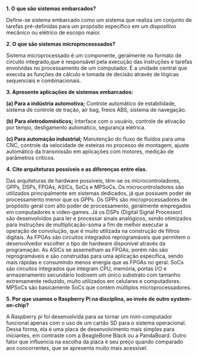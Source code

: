 **1. O que são sistemas embarcados?**

Define-se sistema embarcado como um sistema que realiza um conjunto de tarefas pré-definidas para um propósito específico em um dispositivo mecânico ou elétrico de escopo maior.

**2. O que são sistemas microprocesssados?**

Sistema microprocessado é um componente, geralmente no formato de circuito integrado,que é responsável pela execução das instruções e tarefas envolvidas no processamento de um computador. É a unidade central que executa as funções de cálculo e tomada de decisão através de lógicas sequenciais e combinacionais.

**3. Apresente aplicações de sistemas embarcados:**

**(a) Para a indústria automotiva;**
Controle automático de estabilidade, sistema de controle de tração, air bag, freios ABS, sistema de navegação.

**(b) Para eletrodomésticos;**
Interface com o usuário, controle de ativação por tempo, desligamento automático, segurança elétrica.

**(c) Para automação industrial;**
Manutenção do fluxo de fluídos para uma CNC, controle da velocidade de esteiras no processo de montagem, ajuste automático da transmissão em aplicações com motores, medição de parâmetros críticos.

**4. Cite arquiteturas possíveis e as diferenças entre elas.**

Das arquiteturas de hardware possíveis, têm-se os microcontroladores, GPPs, DSPs, FPGAs, ASICs, SoCs e MPSoCs. Os microcontroladores são utilizados principalmente em sistemas dedicados, já que possuem poder de processamento menor que os GPPs. Os GPPs são microprocessadores de propósito geral com alto poder de processamento, geralmente empregados em computadores e video-games. Já os DSPs (Digital Signal Processor) são desenvolvidos para ler e processar sinais analógicos, sendo otimizados para instruções de multiplicação-soma a fim de melhor executar a operação de convolução, que é muito utilizada na construção de filtros digitais. As FPGAs são circuitos integrados reprogramáveis que permitem o desenvolvedor escolher o tipo de hardware disponível através da programação. As ASICs se assemelham as FPGAs, porém não são reprogramáveis e são construídas para uma aplicação específica, sendo mais rápidas e consumindo menos energia que as FPGAs no geral. SoCs são circuitos integrados que integram CPU, memória, portas I/O e armazenamento secundário todosem um único substrato com tamanho extremamente reduzido, muito utilizados em celulares e computadores. MPSoCs são basicamente SoCs que contém múltiplos microprocessadores.

**5. Por que usamos o Raspberry Pi na disciplina, ao invés de outro system-on-chip?**

A Raspberry pi foi desenvolvida para se tornar um mini-computador funcional apenas com o uso de um cartão SD para o sistema operacional. Dessa forma, ela é uma placa de desenvolvimento mais simples para iniciantes, em contraste com a BeagleBone Black ou a PandaBoard. Outro fator que influencia na escolha da placa é seu preço quando comparado aos concorrentes, que se apresenta muito mais acessível.
